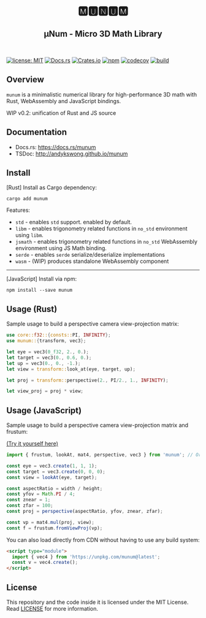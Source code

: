 <h1 align="center">🅼🆄🅽🆄🅼</h1>
<h2 align="center">μNum - Micro 3D Math Library</h2>
<br />

[![license: MIT](https://img.shields.io/badge/License-MIT-yellow.svg)](./LICENSE)
[![Docs.rs](https://docs.rs/munum/badge.svg)](https://docs.rs/munum)
[![Crates.io](https://img.shields.io/crates/v/munum.svg)](https://crates.io/crates/munum)
[![npm](https://img.shields.io/npm/v/munum.svg)](https://www.npmjs.com/package/munum)
[![codecov](https://codecov.io/gh/andykswong/munum/branch/main/graph/badge.svg?token=68JPTUD7GZ)](https://codecov.io/gh/andykswong/munum)
[![build](https://github.com/andykswong/munum/actions/workflows/build.yaml/badge.svg)](https://github.com/andykswong/munum/actions/workflows/build.yaml)

## Overview
`munum` is a minimalistic numerical library for high-performance 3D math with Rust, WebAssembly and JavaScript bindings.

WIP v0.2: unification of Rust and JS source

## Documentation
- Docs.rs: https://docs.rs/munum
- TSDoc: http://andykswong.github.io/munum

## Install
[Rust] Install as Cargo dependency:
```shell
cargo add munum
```
Features:
- `std` - enables `std` support. enabled by default.
- `libm` - enables trigonometry related functions in `no_std` environment using `libm`.
- `jsmath` - enables trigonometry related functions in `no_std` WebAssembly environment using JS Math binding.
- `serde` - enables `serde` serialize/deserialize implementations
- `wasm` - (WIP) produces standalone WebAssembly component

---

[JavaScript] Install via npm: 

```shell
npm install --save munum
```

## Usage (Rust)
Sample usage to build a perspective camera view-projection matrix:

```rust
use core::f32::{consts::PI, INFINITY};
use munum::{transform, vec3};

let eye = vec3(0_f32, 2., 0.);
let target = vec3(0., 0.6, 0.);
let up = vec3(0., 0., -1.);
let view = transform::look_at(eye, target, up);

let proj = transform::perspective(2., PI/2., 1., INFINITY);

let view_proj = proj * view;
```

## Usage (JavaScript)
Sample usage to build a perspective camera view-projection matrix and frustum:

[(Try it yourself here)](https://codepen.io/andykswong/pen/yLbPzGy?editors=0011)
```javascript
import { frustum, lookAt, mat4, perspective, vec3 } from 'munum'; // Or load from CDN

const eye = vec3.create(1, 1, 1);
const target = vec3.create(0, 0, 0);
const view = lookAt(eye, target);

const aspectRatio = width / height;
const yfov = Math.PI / 4;
const znear = 1;
const zfar = 100;
const proj = perspective(aspectRatio, yfov, znear, zfar);

const vp = mat4.mul(proj, view);
const f = frustum.fromViewProj(vp);
```

You can also load directly from CDN without having to use any build system:
```html
<script type="module">
  import { vec4 } from 'https://unpkg.com/munum@latest';
  const v = vec4.create();
</script>
```

## License
This repository and the code inside it is licensed under the MIT License. Read [LICENSE](./LICENSE) for more information.
